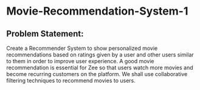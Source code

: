 # Movie-Recommendation-System-1
## Problem Statement:
Create a Recommender System to show personalized movie recommendations based on ratings given by a user and other users similar to them in order to improve user experience. A good movie recommendation is essential for Zee so that users watch more movies and become recurring customers on the platform. We shall use collaborative filtering techniques to recommend movies to users.
